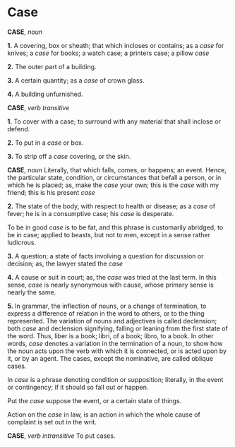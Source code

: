 # Case

**CASE**, _noun_

**1.** A covering, box or sheath; that which incloses or contains; as a _case_ for knives; a _case_ for books; a watch case; a printers case; a pillow _case_

**2.** The outer part of a building.

**3.** A certain quantity; as a _case_ of crown glass.

**4.** A building unfurnished.

**CASE**, _verb transitive_

**1.** To cover with a case; to surround with any material that shall inclose or defend.

**2.** To put in a _case_ or box.

**3.** To strip off a _case_ covering, or the skin.

**CASE**, _noun_ Literally, that which falls, comes, or happens; an event. Hence, the particular state, condition, or circumstances that befall a person, or in which he is placed; as, make the _case_ your own; this is the _case_ with my friend; this is his present _case_

**2.** The state of the body, with respect to health or disease; as a _case_ of fever; he is in a consumptive case; his _case_ is desperate.

To be in good _case_ is to be fat, and this phrase is customarily abridged, to be in case; applied to beasts, but not to men, except in a sense rather ludicrous.

**3.** A question; a state of facts involving a question for discussion or decision; as, the lawyer stated the _case_

**4.** A cause or suit in court; as, the _case_ was tried at the last term. In this sense, _case_ is nearly synonymous with cause, whose primary sense is nearly the same.

**5.** In grammar, the inflection of nouns, or a change of termination, to express a difference of relation in the word to others, or to the thing represented. The variation of nouns and adjectives is called declension; both _case_ and declension signifying, falling or leaning from the first state of the word. Thus, liber is a book; libri, of a book; libro, to a book. In other words, _case_ denotes a variation in the termination of a noun, to show how the noun acts upon the verb with which it is connected, or is acted upon by it, or by an agent. The cases, except the nominative, are called oblique cases.

In _case_ is a phrase denoting condition or supposition; literally, in the event or contingency; if it should so fall out or happen.

Put the _case_ suppose the event, or a certain state of things.

Action on the _case_ in law, is an action in which the whole cause of complaint is set out in the writ.

**CASE**, _verb intransitive_ To put cases.